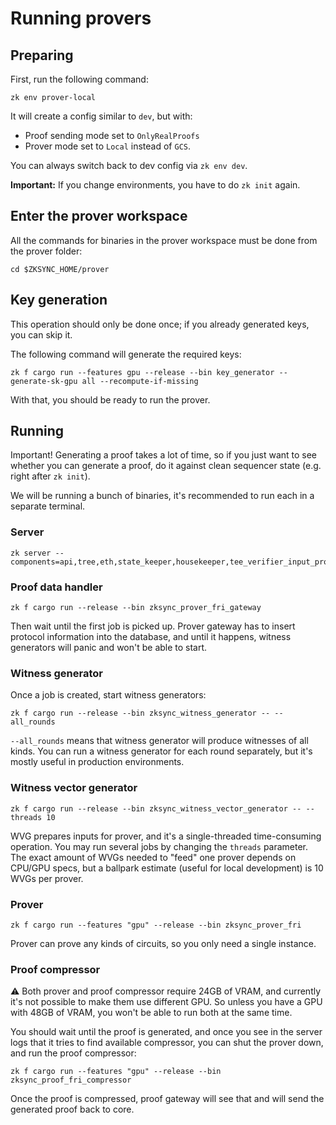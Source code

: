 # Running provers

## Preparing

First, run the following command:

```
zk env prover-local
```

It will create a config similar to `dev`, but with:

- Proof sending mode set to `OnlyRealProofs`
- Prover mode set to `Local` instead of `GCS`.

You can always switch back to dev config via `zk env dev`.

**Important:** If you change environments, you have to do `zk init` again.

## Enter the prover workspace

All the commands for binaries in the prover workspace must be done from the prover folder:

```
cd $ZKSYNC_HOME/prover
```

## Key generation

This operation should only be done once; if you already generated keys, you can skip it.

The following command will generate the required keys:

```
zk f cargo run --features gpu --release --bin key_generator -- generate-sk-gpu all --recompute-if-missing
```

With that, you should be ready to run the prover.

## Running

Important! Generating a proof takes a lot of time, so if you just want to see whether you can generate a proof, do it
against clean sequencer state (e.g. right after `zk init`).

We will be running a bunch of binaries, it's recommended to run each in a separate terminal.

### Server

```
zk server --components=api,tree,eth,state_keeper,housekeeper,tee_verifier_input_producer,commitment_generator,da_dispatcher,proof_data_handler,vm_runner_protective_reads,vm_runner_bwip
```

### Proof data handler

```
zk f cargo run --release --bin zksync_prover_fri_gateway
```

Then wait until the first job is picked up. Prover gateway has to insert protocol information into the database, and
until it happens, witness generators will panic and won't be able to start.

### Witness generator

Once a job is created, start witness generators:

```
zk f cargo run --release --bin zksync_witness_generator -- --all_rounds
```

`--all_rounds` means that witness generator will produce witnesses of all kinds. You can run a witness generator for
each round separately, but it's mostly useful in production environments.

### Witness vector generator

```
zk f cargo run --release --bin zksync_witness_vector_generator -- --threads 10
```

WVG prepares inputs for prover, and it's a single-threaded time-consuming operation. You may run several jobs by
changing the `threads` parameter. The exact amount of WVGs needed to "feed" one prover depends on CPU/GPU specs, but a
ballpark estimate (useful for local development) is 10 WVGs per prover.

### Prover

```
zk f cargo run --features "gpu" --release --bin zksync_prover_fri
```

Prover can prove any kinds of circuits, so you only need a single instance.

### Proof compressor

⚠️ Both prover and proof compressor require 24GB of VRAM, and currently it's not possible to make them use different
GPU. So unless you have a GPU with 48GB of VRAM, you won't be able to run both at the same time.

You should wait until the proof is generated, and once you see in the server logs that it tries to find available
compressor, you can shut the prover down, and run the proof compressor:

```
zk f cargo run --features "gpu" --release --bin zksync_proof_fri_compressor
```

Once the proof is compressed, proof gateway will see that and will send the generated proof back to core.
